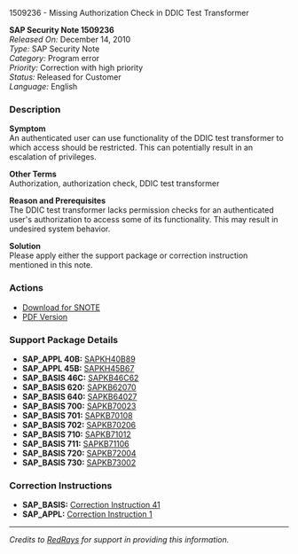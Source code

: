1509236 - Missing Authorization Check in DDIC Test Transformer

**SAP Security Note 1509236**  
*Released On:* December 14, 2010  
*Type:* SAP Security Note  
*Category:* Program error  
*Priority:* Correction with high priority  
*Status:* Released for Customer  
*Language:* English

### Description

**Symptom**  
An authenticated user can use functionality of the DDIC test transformer to which access should be restricted. This can potentially result in an escalation of privileges.

**Other Terms**  
Authorization, authorization check, DDIC test transformer

**Reason and Prerequisites**  
The DDIC test transformer lacks permission checks for an authenticated user's authorization to access some of its functionality. This may result in undesired system behavior.

**Solution**  
Please apply either the support package or correction instruction mentioned in this note.

### Actions

- [Download for SNOTE](https://notesdownloads.sap.com/note/0040000008943182017)
- [PDF Version](https://userapps.support.sap.com/sap/support/sfm/notes/print/0001509236?language=en-US&token=3FF30BAA8A51FEC5E3421CD6AB815732)

### Support Package Details

- **SAP_APPL 40B:** [SAPKH40B89](https://me.sap.com/supportpackage/SAPKH40B89)
- **SAP_APPL 45B:** [SAPKH45B67](https://me.sap.com/supportpackage/SAPKH45B67)
- **SAP_BASIS 46C:** [SAPKB46C62](https://me.sap.com/supportpackage/SAPKB46C62)
- **SAP_BASIS 620:** [SAPKB62070](https://me.sap.com/supportpackage/SAPKB62070)
- **SAP_BASIS 640:** [SAPKB64027](https://me.sap.com/supportpackage/SAPKB64027)
- **SAP_BASIS 700:** [SAPKB70023](https://me.sap.com/supportpackage/SAPKB70023)
- **SAP_BASIS 701:** [SAPKB70108](https://me.sap.com/supportpackage/SAPKB70108)
- **SAP_BASIS 702:** [SAPKB70206](https://me.sap.com/supportpackage/SAPKB70206)
- **SAP_BASIS 710:** [SAPKB71012](https://me.sap.com/supportpackage/SAPKB71012)
- **SAP_BASIS 711:** [SAPKB71106](https://me.sap.com/supportpackage/SAPKB71106)
- **SAP_BASIS 720:** [SAPKB72004](https://me.sap.com/supportpackage/SAPKB72004)
- **SAP_BASIS 730:** [SAPKB73002](https://me.sap.com/supportpackage/SAPKB73002)

### Correction Instructions

- **SAP_BASIS:** [Correction Instruction 41](https://me.sap.com/corrins/0001509236/41)
- **SAP_APPL:** [Correction Instruction 1](https://me.sap.com/corrins/0001509236/1)

---

*Credits to [RedRays](https://redrays.io) for support in providing this information.*